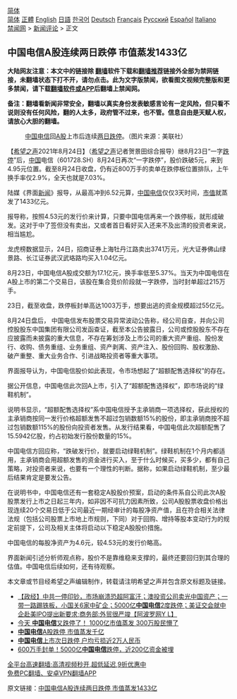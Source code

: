  <!-- 面包屑导航 --> <div class="breadcrumb"><!-- GTranslate: https://gtranslate.io/ -->  <div class="switcher notranslate">  <div class="selected">  <a href="#" onclick="return false;"> 简体</a>  </div>  <div class="option">  <a href="https://www.bannedbook.org" onclick="doGTranslate('zh-CN|zh-CN');jQuery('div.switcher div.selected a').html(jQuery(this).html());return false;" title="简体中文" class="nturl selected"> 简体</a>  <a href="https://www.bannedbook.org/zh-tw/" onclick="doGTranslate('zh-CN|zh-TW');jQuery('div.switcher div.selected a').html(jQuery(this).html());return false;" title="繁體中文" class="nturl"> 正體</a>  <a href="https://www.bannedbook.org/en/" onclick="doGTranslate('zh-CN|en');jQuery('div.switcher div.selected a').html(jQuery(this).html());return false;" title="English" class="nturl"> English</a>  <a href="https://www.bannedbook.org/ja/" onclick="doGTranslate('zh-CN|ja');jQuery('div.switcher div.selected a').html(jQuery(this).html());return false;" title="日本語" class="nturl"> 日語</a>  <a href="https://www.bannedbook.org/ko/" onclick="doGTranslate('zh-CN|ko');jQuery('div.switcher div.selected a').html(jQuery(this).html());return false;" title="한국어" class="nturl"> 한국어</a>  <a href="https://www.bannedbook.org/de/" onclick="doGTranslate('zh-CN|de');jQuery('div.switcher div.selected a').html(jQuery(this).html());return false;" title="Deutsch" class="nturl"> Deutsch</a>  <a href="https://www.bannedbook.org/fr/" onclick="doGTranslate('zh-CN|fr');jQuery('div.switcher div.selected a').html(jQuery(this).html());return false;" title="Français" class="nturl"> Français</a>  <a href="https://www.bannedbook.org/ru/" onclick="doGTranslate('zh-CN|ru');jQuery('div.switcher div.selected a').html(jQuery(this).html());return false;" title="Русский" class="nturl"> Русский</a>  <a href="https://www.bannedbook.org/es/" onclick="doGTranslate('zh-CN|es');jQuery('div.switcher div.selected a').html(jQuery(this).html());return false;" title="Español" class="nturl"> Español</a>  <a href="https://www.bannedbook.org/it/" onclick="doGTranslate('zh-CN|it');jQuery('div.switcher div.selected a').html(jQuery(this).html());return false;" title="Italiano" class="nturl"> Italiano</a>  </div>  </div>      <div class='breadcrumb-sub'><!-- Breadcrumb NavXT 6.3.0 --> <a href="https://www.bannedbook.org/" class="home">禁闻网</a> &gt; <a href="https://www.bannedbook.org/bnews/comments/" class="category">新闻评论</a> &gt; 正文</div></div><h2>中国电信A股连续两日跌停 市值蒸发1433亿</h2> <p class="notice"><b>大陆网友注意：本文中的链接除 <a href="https://github.com/bannedbook/fanqiang" >翻墙</a>软件下载和<a href="https://github.com/killgcd/justmysocks/blob/master/README.md">翻墙推荐</a>链接外全部为禁网链接，未翻墙状态下打不开，请勿点击。此为文字版禁闻，欲看图文视频完整版和更多禁闻，请下载<a href="https://github.com/bannedbook/fanqiang">翻墙软件或APP</a>后翻墙上禁闻网。</p><p>备注：翻墙看新闻非常安全，翻墙以真实身份发表敏感言论有一定风险，但只看不说则没有任何风险，翻的人太多，政府管不过来，也不管。信息自由是天赋人权，请放心大胆的翻墙。</b></p>  <div class="entry"> <figure> <p><figcaption><a href="https://www.bannedbook.org/bnews/tag/%E4%B8%AD%E5%9B%BD/" class="st_tag internal_tag" rel="tag" title="标签 中国 下的日志">中国</a><a href="https://www.bannedbook.org/bnews/tag/%E7%94%B5%E4%BF%A1/" class="st_tag internal_tag" rel="tag" title="标签 电信 下的日志">电信</a>回<a href="https://www.bannedbook.org/bnews/tag/A%E8%82%A1/" class="st_tag internal_tag" rel="tag" title="标签 A股 下的日志">A股</a>上市后连续<a href="https://www.bannedbook.org/bnews/tag/%E4%B8%A4%E6%97%A5%E8%B7%8C%E5%81%9C/" class="st_tag internal_tag" rel="tag" title="标签 两日跌停 下的日志">两日跌停</a>。（图片来源：美联社）</figcaption></figure> <p>【<span class='wp_keywordlink_affiliate'><a href="https://www.soundofhope.org" title="希望之声" target="_blank">希望之声</a></span>2021年8月24日】（<a href="https://www.bannedbook.org/bnews/tag/%e5%b8%8c%e6%9c%9b%e4%b9%8b%e5%a3%b0/" class="st_tag internal_tag" rel="tag" title="标签 希望之声 下的日志">希望之声</a>记者贺景田综合报导）继8月23日“一字<a href="https://www.bannedbook.org/bnews/tag/%E8%B7%8C%E5%81%9C/" class="st_tag internal_tag" rel="tag" title="标签 跌停 下的日志">跌停</a>”后，<span class='wp_keywordlink_affiliate'><a href="https://www.bannedbook.org/" title="中国" target="_blank">中国</a></span>电信（601728.SH）8月24日再次“一字跌停”，股价跌破5元，来到4.95元位置。截至8月24日收盘，仍有近800万手的卖单在跌停板位置排队，上午换手率仅2.9%，全天也就是7.03%。</p> <p>陆媒《界面<span class='wp_keywordlink_affiliate'><a href="https://www.bannedbook.org/" title="新闻">新闻</a></span>》报导，从最高冲到6.52元算，<a href="https://www.bannedbook.org/bnews/tag/%e4%b8%ad%e5%9b%bd%e7%94%b5%e4%bf%a1/" class="st_tag internal_tag" rel="tag" title="标签 中国电信 下的日志">中国电信</a>仅仅3天时间，<a href="https://www.bannedbook.org/bnews/tag/%E5%B8%82%E5%80%BC/" class="st_tag internal_tag" rel="tag" title="标签 市值 下的日志">市值</a>就蒸发了1433亿元。</p> <p>报导称，按照4.53元的发行价来计算，只要中国电信再来一个跌停板，就形成破发。这对于中了签但没有卖出，又或者首日看好买入还来不及出清的投资者来说，相当尴尬。</p> <p>龙虎榜数据显示，24日，招商证券上海牡丹江路卖出3741万元，光大证券佛山绿景路、长江证券武汉武珞路均买入1.04亿元。</p>  <p>8月23日，中国电信A股成交额为17.1亿元，换手率低至5.37%。当天为中国电信在A股上市的第二个交易日，该股在集合竞价阶段就一字跌停，当时封单超过215万手。</p> <p>23日，截至收盘，跌停板封单高达1003万手，想要出逃的资金规模超过55亿元。</p> <p>8月24日盘后， 中国电信发布股票交易异常波动公告称，经公司自查，并向公司控股股东中国集团有限公司发函查证，截至本公告披露日，公司或控股股东不存在应披露而未披露的重大信息，不存在筹划涉及上市公司的重大资产重组、股份发行、收购、债务重组、业务重组、资产剥离、资产注入、股份回购、股权激励、 破产重整、重大业务合作、引进战略投资者等重大事项。</p> <p>界面报导认为，中国电信股价如此表现，令市场想起了“超额配售选择权”的存在。</p>  <p>据公开信息，中国电信此次回A上市，引入了“超额配售选择权”，即市场说的“绿鞋机制”。</p> <p>说明书显示，“超额配售选择权”系中国电信授予主承销商一项选择权，获此授权的主承销商按同一发行价格超额发售不超过包销数额15%的股份，即主承销商按不超过包销数额115%的股份向投资者发售。从发行结果看，中国电信此次超额配售了15.5942亿股，约占初始发行股份数量的15%。</p> <p>中国电信方回应称，“跌破发行价，就要启动绿鞋机制”。绿鞋机制在1个月内都适用，主承销商会用超额发售的资金进行买入，至于什么时候买，买多少，都有自己策略，对投资者来说，也要有一个理性的判断。据称，如果启动绿鞋机制，至少最后结果肯定是要发公告。</p> <p>在说明书中，中国电信还有一套稳定A股股价预案，启动的条件系自公司此次A股股票发行上市之日起三年内，如非因不可抗力因素所致，公司A股股票收盘价格出现连续20个交易日低于公司最近一期经审计的每股净资产值，且在符合相关法律法规（包括公司股票上市地上市规则，下同）对于回购、增持等股本变动行为的规定前提下，公司及相关主体将启动以下稳定A股股价措施。</p>  <p>中国电信的每股净资产为4.6元，较4.53元的发行价略高。</p> <p>界面新闻引述分析师观点称，股价不是靠维稳来支撑的，最终还要回归到其合理的估值。中国电信后续如何，还有待观察。</p> <p>本文章或节目经希望之声编辑制作，转载请注明希望之声并包含原文标题及链接。 </p> <ul class='op-related-articles' title='相关阅读'> <li><a href='https://www.bannedbook.org/bnews/bannedvideo/20210824/1612392.html' target='_blank'>【政经】中共一停印钞，市场崩溃恐超阿富汗；澳投资公司卖光中国资产；一带一路踢铁板，小国关6家中矿企；5000亿<b>中国电信</b>2度跌停；美证交会就中企赴美IPO提出新要求;商务部:外贸很严竣【阿波罗网Y L】</a></li> <li><a href='https://www.bannedbook.org/bnews/finance/20210824/1612204.html' target='_blank'>今天 <b>中国电信</b>又跌停了！ 1000亿市值蒸发 300万股民懵了</a></li> <li><a href='https://www.bannedbook.org/bnews/comments/20210824/1611888.html' target='_blank'><b>中国电信</b>A股跌停 市值蒸发千亿</a></li> <li><a href='https://www.bannedbook.org/bnews/baitai/20210823/1611721.html' target='_blank'><b>中国电信</b>上市次日跌停 户均亏损近2万人民币</a></li> <li><a href='https://www.bannedbook.org/bnews/finance/20210823/1611589.html' target='_blank'>600万手封单！5000亿<b>中国电信</b>跌停，近200亿资金被埋</a></li> </ul> <p class="texttj"> <a href="https://github.com/bannedbook/fanqiang/wiki/V2ray%E6%9C%BA%E5%9C%BA" target="_blank">全平台高速翻墙:高清视频秒开,超低延迟,9折优惠中</a><br/> <a href="https://github.com/bannedbook/fanqiang/wiki/%E7%A6%81%E9%97%BB%E7%BD%91%E5%AE%89%E5%8D%93%E7%BF%BB%E5%A2%99%E6%96%B0%E9%97%BBAPP" target="_blank">免费PC翻墙、安卓VPN翻墙APP</a></p> <p>原文链接：<a class="src_link"  href="https://www.soundofhope.org/post/538505" target="_blank">中国电信A股连续两日跌停 市值蒸发1433亿</a></p><a name='sharetosocial'></a>  <div style="margin-bottom:5px;padding-bottom:5px;clear:both"> <div id="archive-pix-1" class="banner-ads"> <!-- AuctionX Display platform tag START --> <div id="26318x728x90x621x_ADSLOT2" clicktrack="%%CLICK_URL_ESC%%"></div> <!-- AuctionX Display platform tag END --> </div> <div id="archive-pix-2" class="banner-ads"> <!-- AuctionX Display platform tag START --> <div id="26315x300x250x621x_ADSLOT2" clicktrack="%%CLICK_URL_ESC%%"></div> <!-- AuctionX Display platform tag END --> </div> </div>  <div id="archive-pix-1" class="banner-ads"> <!-- AuctionX Display platform tag START --> <div id="26318x728x90x621x_ADSLOT3" clicktrack="%%CLICK_URL_ESC%%"></div> <!-- AuctionX Display platform tag END --> </div> </div><!--END ENTRY--> 